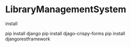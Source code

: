 # LibraryManagementSystem
install

pip install django
pip install djago-crispy-forms
pip install djangorestframework
